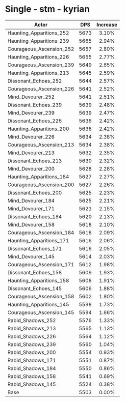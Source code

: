 # Single - stm - kyrian
| Actor | DPS | Increase |
|---|:---:|:---:|
|Haunting_Apparitions_252|5673|3.10%|
|Haunting_Apparitions_239|5665|2.94%|
|Courageous_Ascension_252|5657|2.80%|
|Haunting_Apparitions_226|5655|2.77%|
|Courageous_Ascension_239|5649|2.65%|
|Haunting_Apparitions_213|5645|2.59%|
|Dissonant_Echoes_252|5644|2.57%|
|Courageous_Ascension_226|5641|2.52%|
|Mind_Devourer_252|5641|2.51%|
|Dissonant_Echoes_239|5639|2.48%|
|Mind_Devourer_239|5639|2.47%|
|Dissonant_Echoes_226|5636|2.42%|
|Haunting_Apparitions_200|5636|2.42%|
|Mind_Devourer_226|5634|2.38%|
|Courageous_Ascension_213|5634|2.38%|
|Mind_Devourer_213|5632|2.35%|
|Dissonant_Echoes_213|5630|2.32%|
|Mind_Devourer_200|5628|2.28%|
|Haunting_Apparitions_184|5627|2.27%|
|Courageous_Ascension_200|5627|2.26%|
|Dissonant_Echoes_200|5625|2.23%|
|Mind_Devourer_184|5625|2.21%|
|Mind_Devourer_171|5621|2.15%|
|Dissonant_Echoes_184|5620|2.13%|
|Mind_Devourer_158|5618|2.10%|
|Courageous_Ascension_184|5618|2.09%|
|Haunting_Apparitions_171|5616|2.06%|
|Dissonant_Echoes_171|5616|2.05%|
|Mind_Devourer_145|5614|2.03%|
|Courageous_Ascension_171|5612|1.98%|
|Dissonant_Echoes_158|5609|1.93%|
|Haunting_Apparitions_158|5608|1.91%|
|Dissonant_Echoes_145|5606|1.88%|
|Courageous_Ascension_158|5602|1.80%|
|Haunting_Apparitions_145|5598|1.73%|
|Courageous_Ascension_145|5594|1.66%|
|Rabid_Shadows_252|5576|1.33%|
|Rabid_Shadows_213|5565|1.13%|
|Rabid_Shadows_226|5564|1.12%|
|Rabid_Shadows_239|5560|1.04%|
|Rabid_Shadows_200|5554|0.93%|
|Rabid_Shadows_171|5551|0.87%|
|Rabid_Shadows_184|5550|0.86%|
|Rabid_Shadows_158|5541|0.69%|
|Rabid_Shadows_145|5524|0.38%|
|Base|5503|0.00%|
